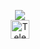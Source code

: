 <p align="center">
  <img src="https://avatars.githubusercontent.com/u/105351204?s=96&v=4">
  <br/>
  <a href="https://telegram.me/projectaltho">
    <img src="https://img.shields.io/badge/-Projectaltho-blue?style=flat&logo=Telegram&logoColor=white" alt="Telegram Badge" height="30"/>
    <a/>
    
<p/>
<br/>
 
